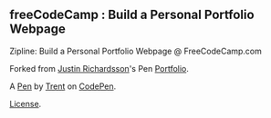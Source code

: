 freeCodeCamp : Build a Personal Portfolio Webpage
-------------------------------------------------
Zipline: Build a Personal Portfolio Webpage @ FreeCodeCamp.com

Forked from [Justin Richardsson](http://codepen.io/hallaathrad/)'s Pen [Portfolio](http://codepen.io/hallaathrad/pen/vNEPpL/).

A [Pen](https://codepen.io/ttorkar/pen/MvXKML) by [Trent](https://codepen.io/ttorkar) on [CodePen](https://codepen.io).

[License](https://codepen.io/ttorkar/pen/MvXKML/license).